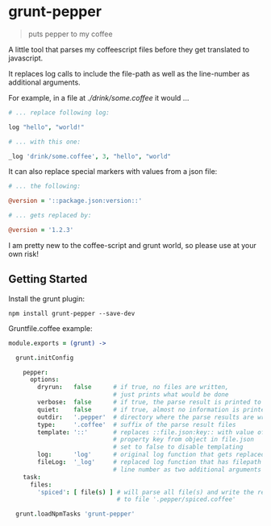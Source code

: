 # grunt-pepper

> puts pepper to my coffee

A little tool that parses my coffeescript files before they get translated to javascript.

It replaces log calls to include the file-path as well as the line-number as additional arguments.

For example, in a file at *./drink/some.coffee* it would ...
```coffee
# ... replace following log:

log "hello", "world!"

# ... with this one:

_log 'drink/some.coffee', 3, "hello", "world"

```

It can also replace special markers with values from a json file:

```coffee
# ... the following:

@version = '::package.json:version::'

# ... gets replaced by:

@version = '1.2.3'
```

I am pretty new to the coffee-script and grunt world,
so please use at your own risk!

## Getting Started

Install the grunt plugin:

```shell
npm install grunt-pepper --save-dev
```

Gruntfile.coffee example:

```coffee
module.exports = (grunt) ->

  grunt.initConfig

    pepper:
      options:
        dryrun:   false      # if true, no files are written,
                             # just prints what would be done
        verbose:  false      # if true, the parse result is printed to stdout
        quiet:    false      # if true, almost no information is printed
        outdir:   '.pepper'  # directory where the parse results are written to
        type:     '.coffee'  # suffix of the parse result files
        template: '::'       # replaces ::file.json:key:: with value of
                             # property key from object in file.json
                             # set to false to disable templating
        log:      'log'      # original log function that gets replaced
        fileLog:  '_log'     # replaced log function that has filepath and
                             # line number as two additional arguments
    task:
      files:
        'spiced': [ file(s) ] # will parse all file(s) and write the result
                              # to file '.pepper/spiced.coffee'

  grunt.loadNpmTasks 'grunt-pepper'
```
